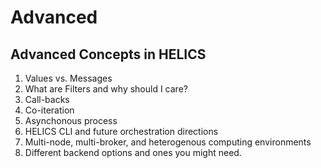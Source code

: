 # Advanced

## Advanced Concepts in HELICS

1. Values vs. Messages
1. What are Filters and why should I care?
1. Call-backs
1. Co-iteration
1. Asynchonous process
1. HELICS CLI and future orchestration directions
1. Multi-node, multi-broker, and heterogenous computing environments
1. Different backend options and ones you might need.
